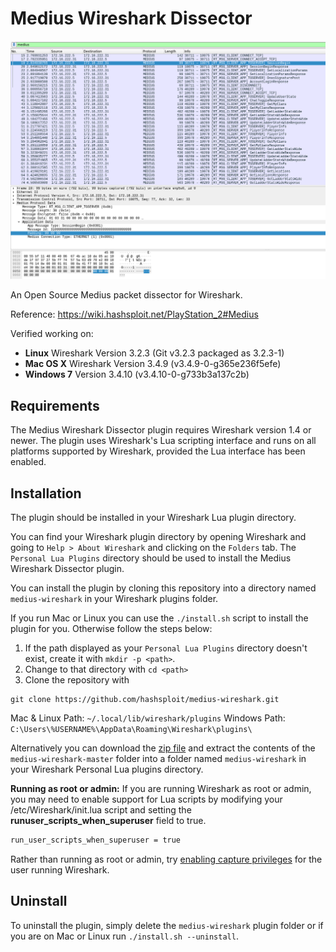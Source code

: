 # Medius Wireshark Dissector

![Medius Wireshark Dissector](screenshot.png)

An Open Source Medius packet dissector for Wireshark.

Reference: https://wiki.hashsploit.net/PlayStation_2#Medius

Verified working on:

- **Linux** Wireshark Version 3.2.3 (Git v3.2.3 packaged as 3.2.3-1)
- **Mac OS X** Wireshark Version 3.4.9 (v3.4.9-0-g365e236f5efe)
- **Windows 7** Version 3.4.10 (v3.4.10-0-g733b3a137c2b)

## Requirements

The Medius Wireshark Dissector plugin requires Wireshark version 1.4 or newer. The 
plugin uses Wireshark's Lua scripting interface and runs on all 
platforms supported by Wireshark, provided the Lua interface has been 
enabled.

## Installation

The plugin should be installed in your Wireshark Lua plugin directory.

You can find your Wireshark plugin directory by opening Wireshark and
going to `Help > About Wireshark` and clicking on the `Folders` tab. 
The `Personal Lua Plugins` directory should be used to install the
Medius Wireshark Dissector plugin.

You can install the plugin by cloning this repository into a directory named `medius-wireshark` in your Wireshark plugins
folder.

If you run Mac or Linux you can use the `./install.sh` script to install the plugin for you.
Otherwise follow the steps below:

1. If the path displayed as your `Personal Lua Plugins` directory doesn't
exist, create it with `mkdir -p <path>`.
2. Change to that directory with `cd <path>`
3. Clone the repository with
```
git clone https://github.com/hashsploit/medius-wireshark.git
```

Mac & Linux Path: `~/.local/lib/wireshark/plugins`
Windows Path: `C:\Users\%USERNAME%\AppData\Roaming\Wireshark\plugins\`

Alternatively you can download the [zip file](https://github.com/hashsploit/medius-wireshark/archive/master.zip)
and extract the contents of the `medius-wireshark-master` folder into a folder
named `medius-wireshark` in your Wireshark Personal Lua plugins directory.

**Running as root or admin:** If you are running Wireshark as root or 
admin, you may need to enable support for Lua scripts by modifying your 
/etc/Wireshark/init.lua script and setting the 
**runuser_scripts_when_superuser** field to true.

```bash
run_user_scripts_when_superuser = true
```

Rather than running as root or admin, try 
[enabling capture privileges](http://wiki.wireshark.org/CaptureSetup/CapturePrivileges)
for the user running Wireshark.

## Uninstall

To uninstall the plugin, simply delete the `medius-wireshark` plugin folder or if you are on Mac or Linux run `./install.sh --uninstall`.

